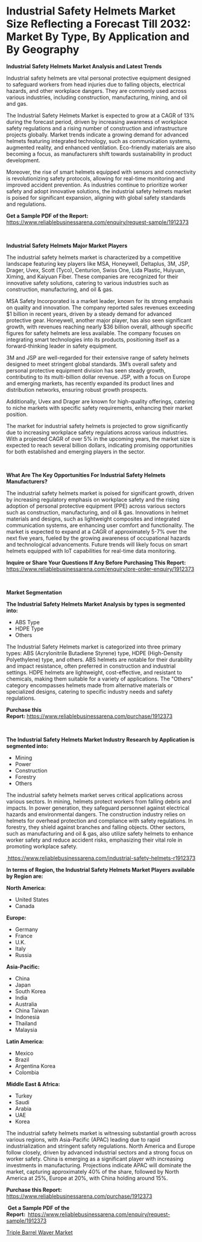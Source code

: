 <p><h1>Industrial Safety Helmets Market Size Reflecting a Forecast Till 2032: Market By Type, By Application and By Geography</h1></p><p><strong>Industrial Safety Helmets Market Analysis and Latest Trends</strong></p>
<p><p>Industrial safety helmets are vital personal protective equipment designed to safeguard workers from head injuries due to falling objects, electrical hazards, and other workplace dangers. They are commonly used across various industries, including construction, manufacturing, mining, and oil and gas. </p><p>The Industrial Safety Helmets Market is expected to grow at a CAGR of 13% during the forecast period, driven by increasing awareness of workplace safety regulations and a rising number of construction and infrastructure projects globally. Market trends indicate a growing demand for advanced helmets featuring integrated technology, such as communication systems, augmented reality, and enhanced ventilation. Eco-friendly materials are also becoming a focus, as manufacturers shift towards sustainability in product development. </p><p>Moreover, the rise of smart helmets equipped with sensors and connectivity is revolutionizing safety protocols, allowing for real-time monitoring and improved accident prevention. As industries continue to prioritize worker safety and adopt innovative solutions, the industrial safety helmets market is poised for significant expansion, aligning with global safety standards and regulations.</p></p>
<p><strong>Get a Sample PDF of the Report:&nbsp;</strong> <a href="https://www.reliablebusinessarena.com/enquiry/request-sample/1912373?utm_campaign=1990&utm_medium=2&utm_source=Github&utm_content=ia&utm_term=05042025&utm_id=industrial-safety-helmets">https://www.reliablebusinessarena.com/enquiry/request-sample/1912373</a></p>
<p>&nbsp;</p>
<p><strong>Industrial Safety Helmets Major Market Players</strong></p>
<p><p>The industrial safety helmets market is characterized by a competitive landscape featuring key players like MSA, Honeywell, Deltaplus, 3M, JSP, Drager, Uvex, Scott (Tyco), Centurion, Swiss One, Lida Plastic, Huiyuan, Ximing, and Kaiyuan Fiber. These companies are recognized for their innovative safety solutions, catering to various industries such as construction, manufacturing, and oil & gas.</p><p>MSA Safety Incorporated is a market leader, known for its strong emphasis on quality and innovation. The company reported sales revenues exceeding $1 billion in recent years, driven by a steady demand for advanced protective gear. Honeywell, another major player, has also seen significant growth, with revenues reaching nearly $36 billion overall, although specific figures for safety helmets are less available. The company focuses on integrating smart technologies into its products, positioning itself as a forward-thinking leader in safety equipment.</p><p>3M and JSP are well-regarded for their extensive range of safety helmets designed to meet stringent global standards. 3M’s overall safety and personal protective equipment division has seen steady growth, contributing to its multi-billion dollar revenue. JSP, with a focus on Europe and emerging markets, has recently expanded its product lines and distribution networks, ensuring robust growth prospects.</p><p>Additionally, Uvex and Drager are known for high-quality offerings, catering to niche markets with specific safety requirements, enhancing their market position.</p><p>The market for industrial safety helmets is projected to grow significantly due to increasing workplace safety regulations across various industries. With a projected CAGR of over 5% in the upcoming years, the market size is expected to reach several billion dollars, indicating promising opportunities for both established and emerging players in the sector.</p></p>
<p>&nbsp;</p>
<p><strong>What Are The Key Opportunities For Industrial Safety Helmets Manufacturers?</strong></p>
<p><p>The industrial safety helmets market is poised for significant growth, driven by increasing regulatory emphasis on workplace safety and the rising adoption of personal protective equipment (PPE) across various sectors such as construction, manufacturing, and oil & gas. Innovations in helmet materials and designs, such as lightweight composites and integrated communication systems, are enhancing user comfort and functionality. The market is expected to expand at a CAGR of approximately 5-7% over the next five years, fueled by the growing awareness of occupational hazards and technological advancements. Future trends will likely focus on smart helmets equipped with IoT capabilities for real-time data monitoring.</p></p>
<p><strong>Inquire or Share Your Questions If Any Before Purchasing This Report:</strong> <a href="https://www.reliablebusinessarena.com/enquiry/pre-order-enquiry/1912373?utm_campaign=1990&utm_medium=2&utm_source=Github&utm_content=ia&utm_term=05042025&utm_id=industrial-safety-helmets">https://www.reliablebusinessarena.com/enquiry/pre-order-enquiry/1912373</a></p>
<p>&nbsp;</p>
<p><strong>Market Segmentation</strong></p>
<p><strong>The Industrial Safety Helmets Market Analysis by types is segmented into:</strong></p>
<p><ul><li>ABS Type</li><li>HDPE Type</li><li>Others</li></ul></p>
<p><p>The Industrial Safety Helmets market is categorized into three primary types: ABS (Acrylonitrile Butadiene Styrene) type, HDPE (High-Density Polyethylene) type, and others. ABS helmets are notable for their durability and impact resistance, often preferred in construction and industrial settings. HDPE helmets are lightweight, cost-effective, and resistant to chemicals, making them suitable for a variety of applications. The "Others" category encompasses helmets made from alternative materials or specialized designs, catering to specific industry needs and safety regulations.</p></p>
<p><strong>Purchase this Report:&nbsp;</strong><a href="https://www.reliablebusinessarena.com/purchase/1912373?utm_campaign=1990&utm_medium=2&utm_source=Github&utm_content=ia&utm_term=05042025&utm_id=industrial-safety-helmets">https://www.reliablebusinessarena.com/purchase/1912373</a></p>
<p>&nbsp;</p>
<p><strong>The Industrial Safety Helmets Market Industry Research by Application is segmented into:</strong></p>
<p><ul><li>Mining</li><li>Power</li><li>Construction</li><li>Forestry</li><li>Others</li></ul></p>
<p><p>The industrial safety helmets market serves critical applications across various sectors. In mining, helmets protect workers from falling debris and impacts. In power generation, they safeguard personnel against electrical hazards and environmental dangers. The construction industry relies on helmets for overhead protection and compliance with safety regulations. In forestry, they shield against branches and falling objects. Other sectors, such as manufacturing and oil & gas, also utilize safety helmets to enhance worker safety and reduce accident risks, emphasizing their vital role in promoting workplace safety.</p></p>
<p><a href="https://www.reliablebusinessarena.com/industrial-safety-helmets-r1912373?utm_campaign=1990&utm_medium=2&utm_source=Github&utm_content=ia&utm_term=05042025&utm_id=industrial-safety-helmets">&nbsp;https://www.reliablebusinessarena.com/industrial-safety-helmets-r1912373</a></p>
<p><strong>In terms of Region, the Industrial Safety Helmets Market Players available by Region are:</strong></p>
<p>
    <p> <strong> North America: </strong>
        <ul>
            <li>United States</li>
            <li>Canada</li>
        </ul>
        </p> 
    <p> <strong> Europe: </strong>
        <ul>
            <li>Germany</li>
            <li>France</li>
            <li>U.K.</li>
            <li>Italy</li>
            <li>Russia</li>
        </ul>
        </p> 
    <p> <strong> Asia-Pacific: </strong>
        <ul>
            <li>China</li>
            <li>Japan</li>
            <li>South Korea</li>
            <li>India</li>
            <li>Australia</li>
            <li>China Taiwan</li>
            <li>Indonesia</li>
            <li>Thailand</li>
            <li>Malaysia</li>
        </ul>
        </p> 
    <p> <strong> Latin America: </strong>
        <ul>
            <li>Mexico</li>
            <li>Brazil</li>
            <li>Argentina Korea</li>
            <li>Colombia</li>
        </ul>
        </p> 
    <p> <strong> Middle East & Africa: </strong>
        <ul>
            <li>Turkey</li>
            <li>Saudi</li>
            <li>Arabia</li>
            <li>UAE</li>
            <li>Korea</li>
        </ul>
    </p>
    </p>
<p><p>The industrial safety helmets market is witnessing substantial growth across various regions, with Asia-Pacific (APAC) leading due to rapid industrialization and stringent safety regulations. North America and Europe follow closely, driven by advanced industrial sectors and a strong focus on worker safety. China is emerging as a significant player with increasing investments in manufacturing. Projections indicate APAC will dominate the market, capturing approximately 40% of the share, followed by North America at 25%, Europe at 20%, with China holding around 15%.</p></p>
<p><strong>Purchase this Report: </strong><a href="https://www.reliablebusinessarena.com/purchase/1912373?utm_campaign=1990&utm_medium=2&utm_source=Github&utm_content=ia&utm_term=05042025&utm_id=industrial-safety-helmets">https://www.reliablebusinessarena.com/purchase/1912373</a></p>
<p>&nbsp;<strong>Get a Sample PDF of the Report:&nbsp;&nbsp;</strong><a href="https://www.reliablebusinessarena.com/enquiry/request-sample/1912373?utm_campaign=1990&utm_medium=2&utm_source=Github&utm_content=ia&utm_term=05042025&utm_id=industrial-safety-helmets">https://www.reliablebusinessarena.com/enquiry/request-sample/1912373</a></p>
<p><strong></strong></p>
<p><p><a href="https://github.com/MarciaRunte/Market-Research-Report-List-2/blob/main/triple-barrel-waver-market.md?utm_campaign=1990&utm_medium=2&utm_source=Github&utm_content=ia&utm_term=05042025&utm_id=industrial-safety-helmets">Triple Barrel Waver Market</a></p></p>
